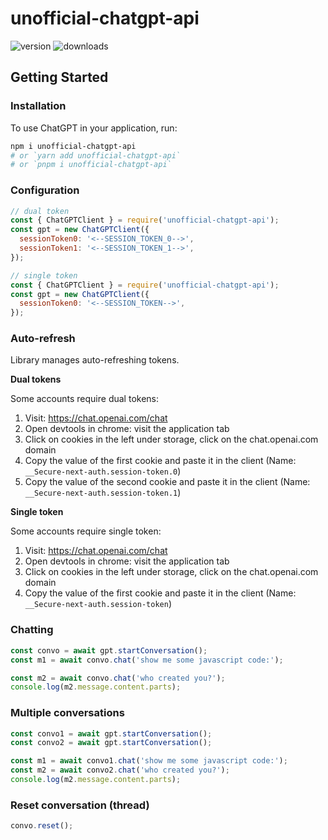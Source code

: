 # unofficial-chatgpt-api

![version](https://img.shields.io/npm/v/unofficial-chatgpt-api)
![downloads](https://img.shields.io/npm/dw/unofficial-chatgpt-api)

## Getting Started

### Installation

To use ChatGPT in your application, run:

```bash
npm i unofficial-chatgpt-api
# or `yarn add unofficial-chatgpt-api`
# or `pnpm i unofficial-chatgpt-api`
```

### Configuration

```js
// dual token
const { ChatGPTClient } = require('unofficial-chatgpt-api');
const gpt = new ChatGPTClient({
  sessionToken0: '<--SESSION_TOKEN_0-->',
  sessionToken1: '<--SESSION_TOKEN_1-->',
});
```

```js
// single token
const { ChatGPTClient } = require('unofficial-chatgpt-api');
const gpt = new ChatGPTClient({
  sessionToken0: '<--SESSION_TOKEN-->',
});
```

### Auto-refresh

Library manages auto-refreshing tokens.

**Dual tokens**

Some accounts require dual tokens:

1. Visit: https://chat.openai.com/chat
2. Open devtools in chrome: visit the application tab
3. Click on cookies in the left under storage, click on the chat.openai.com domain
4. Copy the value of the first cookie and paste it in the client (Name: `__Secure-next-auth.session-token.0`)
5. Copy the value of the second cookie and paste it in the client (Name: `__Secure-next-auth.session-token.1`)

**Single token**

Some accounts require single token:

1. Visit: https://chat.openai.com/chat
2. Open devtools in chrome: visit the application tab
3. Click on cookies in the left under storage, click on the chat.openai.com domain
4. Copy the value of the first cookie and paste it in the client (Name: `__Secure-next-auth.session-token`)

### Chatting

```js
const convo = await gpt.startConversation();
const m1 = await convo.chat('show me some javascript code:');

const m2 = await convo.chat('who created you?');
console.log(m2.message.content.parts);
```

### Multiple conversations

```js
const convo1 = await gpt.startConversation();
const convo2 = await gpt.startConversation();

const m1 = await convo1.chat('show me some javascript code:');
const m2 = await convo2.chat('who created you?');
console.log(m2.message.content.parts);
```

### Reset conversation (thread)

```js
convo.reset();
```
